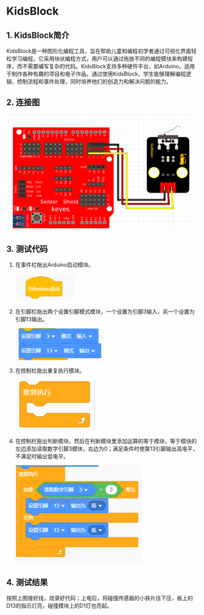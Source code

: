 # KidsBlock


## 1. KidsBlock简介  

KidsBlock是一种图形化编程工具，旨在帮助儿童和编程初学者通过可视化界面轻松学习编程。它采用块状编程方式，用户可以通过拖放不同的编程模块来构建程序，而不需要编写复杂的代码。KidsBlock支持多种硬件平台，如Arduino，适用于制作各种有趣的项目和电子作品。通过使用KidsBlock，学生能够理解编程逻辑、控制流程和事件处理，同时培养他们的创造力和解决问题的能力。  

## 2. 连接图  

![](media/eff5c82377876a3e10b972b46f45f49c.png)  

## 3. 测试代码  

1. 在事件栏拖出Arduino启动模块。  

   ![](media/da92444bbeba6564982a18f2c52c76fa.png)  

2. 在引脚栏拖出两个设置引脚模式模块，一个设置为引脚3输入，另一个设置为引脚13输出。  

   ![](media/64be956db9a6a7f8c108a8743551d9ae.png)  

3. 在控制栏拖出重复执行模块。  

   ![](media/5090e5c99670ec93ff112c61141e122b.png)  

4. 在控制栏拖出判断模块，然后在判断模块里添加运算的等于模块，等于模块的左边添加读取数字引脚3模块，右边为0；满足条件时使第13引脚输出高电平，不满足时输出低电平。  

   ![](media/7428aa6cc0325a6883838095678dcdcc.png)  

## 4. 测试结果  

按照上图接好线，烧录好代码；上电后，将碰撞传感器的小铁片往下压，板上的D13的指示灯亮，碰撞模块上的D1灯也亮起。


